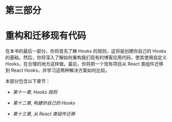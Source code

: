 # 第三部分

# 重构和迁移现有代码

在本书的最后一部分，你将首先了解 Hooks 的规则，这将是创建你自己的 Hooks 的基础。然后，你将深入了解如何重构我们现有的博客应用代码，使其使用自定义 Hooks，在合理的地方这样做。最后，你将把一个现有项目从 React 类组件迁移到 React Hooks，并学习这两种解决方案如何比较。

本部分包含以下章节：

+   *第十一章*, *Hooks 规则*

+   *第十二章*, *构建你自己的 Hooks*

+   *第十三章*, *从 React 类组件迁移*
